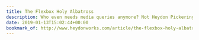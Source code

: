 ```yaml
---
title: The Flexbox Holy Albatross
description: Who even needs media queries anymore? Not Heydon Pickering, that's who.
date: 2019-01-13T15:02:44+00:00
bookmark_of: http://www.heydonworks.com/article/the-flexbox-holy-albatross
---
```

